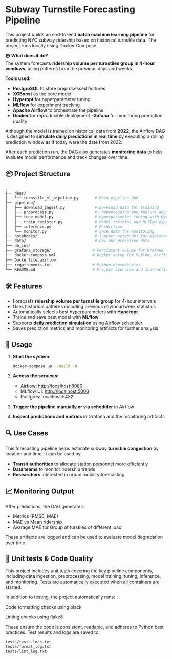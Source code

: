 # Subway Turnstile Forecasting Pipeline

This project builds an end-to-end **batch machine learning pipeline** for predicting NYC subway ridership based on historical turnstile data. The project runs locally using Docker Compose.

🚇 **What does it do?**  
The system forecasts **ridership volume per turnstiles group in 4-hour windows**, using patterns from the previous days and weeks. 

**Tools used:**

- **PostgreSQL** to store preprocessed features
- **XGBoost** as the core model
- **Hyperopt** for hyperparameter tuning
- **MLflow** for experiment tracking 
- **Apache Airflow** to orchestrate the pipeline
- **Docker** for reproducible deployment
-**Gafana** for monitoring prediction quality

Although the model is trained on historical data from **2022**, the Airflow DAG is designed to **simulate daily predictions in real time** by executing a rolling prediction window as if today were the date from 2022.

After each prediction run, the DAG also generates **monitoring data** to help evaluate model performance and track changes over time.

## 📦 Project Structure

```bash
.
├── dags/
│   └── turnstile_ml_pipeline.py       # Main pipeline DAG      
├── pipeline/ 
│   ├── download_ingest.py             # Download data for training
│   ├── preprocess.py                  # Preprocessing and feature engineering (training and inference)         
│   ├── tune_model.py                  # Hyperparameter tuning with Hyperopt
│   ├── train_register.py              # Model training and MLflow experiment tracking
│   ├── inference.py                   # Prediction
│   └── monitor.py                     # Save data for monitoring
├── notebooks/                         # Jupyter notebooks for exploration
├── data/                              # Raw and processed data 
├── db_int/                          
├── grafana_storage/                  # Persistent volume for Grafana
├── docker-compose.yml                # Docker setup for MLflow, Airflow, Postgres, etc.
├── Dockerfile.airflow                   
├── requirements.txt                  # Python dependencies
└── README.md                         # Project overview and instructions

```

## 🛠 Features

- Forecasts **ridership volume per turnstile group** for 4-hour intervals
- Uses historical patterns including previous day/hour/week statistics
- Automatically selects best hyperparameters with **Hyperopt**
- Trains and save best model with **MLflow**
- Supports **daily prediction simulation** using Airflow scheduler
- Saves prediction metrics and monitoring artifacts for further analysis

## 🏃 Usage

1. **Start the system:**

   ```bash
   docker-compose up --build -d
   ```

2. **Access the services:**

   - Airflow: [http://localhost:8080](http://localhost:8080)
   - MLflow UI: [http://localhost:5000](http://localhost:5000)
   - Postgres: localhost:5432

3. **Trigger the pipeline manually or via scheduler** in Airflow

4. **Inspect predictions and metrics** in Grafana and the monitoring artifacts

## 🔍 Use Cases

This forecasting pipeline helps estimate subway **turnstile congestion** by location and time. It can be used by:

- **Transit authorities** to allocate station personnel more efficiently
- **Data teams** to monitor ridership trends
- **Researchers** interested in urban mobility forecasting

## 📈 Monitoring Output

After predictions, the DAG generates:

- Metrics (RMSE, MAE)
- MAE vs Mean ridership
- Avarage MAE for Group of turstiles of different load

These artifacts are logged and can be used to evaluate model degradation over time.

 ## 🧪 Unit tests & Code Quality

This project includes unit tests covering the key pipeline components, including data ingestion, preprocessing, model training, tuning, inference, and monitoring.
Tests are automatically executed when all containers are started.

In addition to testing, the project automatically runs:

Code formatting checks using black

Linting checks using flake8

These ensure the code is consistent, readable, and adheres to Python best practices.
Test results and logs are saved to: 

   ```bash
   tests/tests_logs.txt
   tests/format_log.txt
   tests/lint_log.txt
   ```



